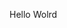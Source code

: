 Hello Wolrd
























































































































































































































































































































































































































































































































































































































































































































































































































































































































































































































































































































































































































































































































































































































































































































































































































































































































































































































































































































































































































































































































































































































































































































































































































































































































































































































































































































































































































































































































































































































































































































































































































































































































































































































































































































































































































































































































































































































































































































































































































































































































































































































































































































































































































































































































































































































































































































































































































































































































































































































































































































































































































































































































































































































































